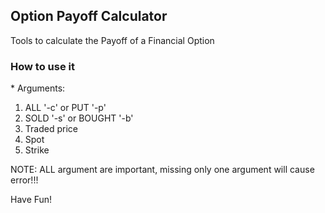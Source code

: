 <h2>Option Payoff Calculator</h2>
Tools to calculate the Payoff of a Financial Option

<br>
<h3>How to use it</h3>
* Arguments: 

1. ALL '-c' or PUT '-p' 
2. SOLD '-s' or BOUGHT '-b'
3. Traded price
4. Spot
5. Strike

NOTE: ALL argument are important, missing only one argument will cause error!!!

Have Fun!
